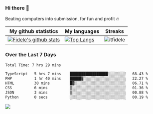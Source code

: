 ### Hi there 👋
<p>Beating computers into submission, for fun and profit 🔥</p>

|My github statistics|My languages|Streaks|
|-|-|-|
|[![Fidele's github stats](https://github-readme-stats.vercel.app/api?username=itfidele&count_private=true&show_icons=true&theme=dark&hide_title=true)](https://github.com/itfidele)|[![Top Langs](https://github-readme-stats.vercel.app/api/top-langs/?username=itfidele&show_icons=true&langs_count=8&theme=dark&layout=compact&hide_title=true)](https://github.com/itfidele)|![itfidele](https://github-readme-streak-stats.herokuapp.com/?user=itfidele&theme=dark)

### Over the Last 7 Days
<!--START_SECTION:waka-->

```txt
Total Time: 7 hrs 29 mins

TypeScript   5 hrs 7 mins    █████████████████░░░░░░░░   68.43 %
PHP          1 hr 40 mins    █████▓░░░░░░░░░░░░░░░░░░░   22.27 %
HTML         30 mins         █▓░░░░░░░░░░░░░░░░░░░░░░░   06.71 %
CSS          6 mins          ▒░░░░░░░░░░░░░░░░░░░░░░░░   01.36 %
JSON         3 mins          ▒░░░░░░░░░░░░░░░░░░░░░░░░   00.88 %
Python       0 secs          ░░░░░░░░░░░░░░░░░░░░░░░░░   00.19 %
```

<!--END_SECTION:waka-->



![](https://komarev.com/ghpvc/?username=itfidele)

